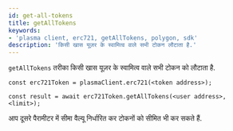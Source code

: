 ```yaml
---
id: get-all-tokens
title: getAllTokens
keywords:
- 'plasma client, erc721, getAllTokens, polygon, sdk'
description: 'किसी खास यूज़र के स्वामित्व वाले सभी टोकन लौटाता है.'
---
```


`getAllTokens` तरीका किसी खास यूज़र के स्वामित्व वाले सभी टोकन को लौटाता है.

```
const erc721Token = plasmaClient.erc721(<token address>);

const result = await erc721Token.getAllTokens(<user address>, <limit>);

```

आप दूसरे पैरामीटर में सीमा वैल्यू निर्धारित कर टोकनों को सीमित भी कर सकते हैं.
